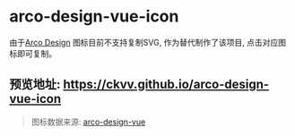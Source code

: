 
# arco-design-vue-icon


由于[Arco Design](https://arco.design/vue/component/icon) 图标目前不支持复制SVG, 作为替代制作了该项目, 点击对应图标即可复制。

## 预览地址: <https://ckvv.github.io/arco-design-vue-icon>

> 图标数据来源: [arco-design-vue](https://github.com/arco-design/arco-design-vue/tree/main/packages/web-vue/icon/_svgs)
